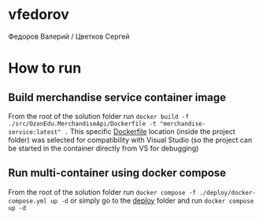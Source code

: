# vfedorov
Федоров Валерий / Цветков Сергей

# How to run
## Build merchandise service container image
From the root of the solution folder run `docker build -f ./src/OzonEdu.MerchandiseApi/Dockerfile -t "merchandise-service:latest" .`
This specific [Dockerfile](src/OzonEdu.MerchandiseApi/Dockerfile) location (inside the project folder) was selected for compatibility with Visual Studio (so the project can be started in the container directly from VS for debugging) 

## Run multi-container using docker compose
From the root of the solution folder run `docker compose -f ./deploy/docker-compose.yml up -d` or simply go to the [deploy](deploy) folder and run `docker compose up -d`
